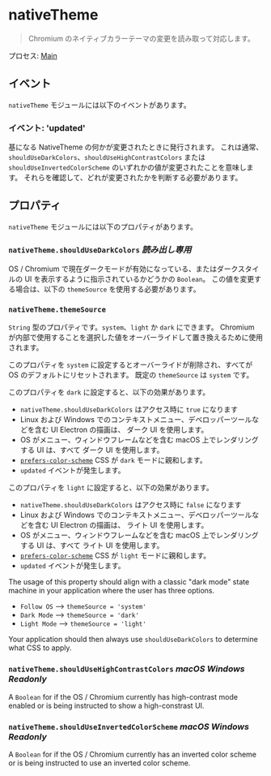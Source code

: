 # nativeTheme

> Chromium のネイティブカラーテーマの変更を読み取って対応します。

プロセス: [Main](../glossary.md#main-process)

## イベント

`nativeTheme` モジュールには以下のイベントがあります。

### イベント: 'updated'

基になる NativeTheme の何かが変更されたときに発行されます。 これは通常、`shouldUseDarkColors`、`shouldUseHighContrastColors` または `shouldUseInvertedColorScheme` のいずれかの値が変更されたことを意味します。 それらを確認して、どれが変更されたかを判断する必要があります。

## プロパティ

`nativeTheme` モジュールには以下のプロパティがあります。

### `nativeTheme.shouldUseDarkColors` _読み出し専用_

OS / Chromium で現在ダークモードが有効になっている、またはダークスタイルの UI を表示するように指示されているかどうかの `Boolean`。  この値を変更する場合は、以下の `themeSource` を使用する必要があります。

### `nativeTheme.themeSource`

`String` 型のプロパティです。`system`、`light` か `dark` にできます。  Chromium が内部で使用することを選択した値をオーバーライドして置き換えるために使用されます。

このプロパティを `system` に設定するとオーバーライドが削除され、すべてが OS のデフォルトにリセットされます。  既定の `themeSource` は `system` です。

このプロパティを `dark` に設定すると、以下の効果があります。
* `nativeTheme.shouldUseDarkColors` はアクセス時に `true` になります
* Linux および Windows でのコンテキストメニュー、デベロッパーツールなどを含む UI Electron の描画は、 ダーク UI を使用します。
* OS がメニュー、ウィンドウフレームなどを含む macOS 上でレンダリングする UI は、すべて ダーク UI を使用します。
* [`prefers-color-scheme`](https://developer.mozilla.org/en-US/docs/Web/CSS/@media/prefers-color-scheme) CSS が `dark` モードに親和します。
* `updated` イベントが発生します。

このプロパティを `light` に設定すると、以下の効果があります。
* `nativeTheme.shouldUseDarkColors` はアクセス時に `false` になります
* Linux および Windows でのコンテキストメニュー、デベロッパーツールなどを含む UI Electron の描画は、 ライト UI を使用します。
* OS がメニュー、ウィンドウフレームなどを含む macOS 上でレンダリングする UI は、すべて ライト UI を使用します。
* [`prefers-color-scheme`](https://developer.mozilla.org/en-US/docs/Web/CSS/@media/prefers-color-scheme) CSS が `light` モードに親和します。
* `updated` イベントが発生します。

The usage of this property should align with a classic "dark mode" state machine in your application where the user has three options.
* `Follow OS` --> `themeSource = 'system'`
* `Dark Mode` --> `themeSource = 'dark'`
* `Light Mode` --> `themeSource = 'light'`

Your application should then always use `shouldUseDarkColors` to determine what CSS to apply.

### `nativeTheme.shouldUseHighContrastColors` _macOS_ _Windows_ _Readonly_

A `Boolean` for if the OS / Chromium currently has high-contrast mode enabled or is being instructed to show a high-constrast UI.

### `nativeTheme.shouldUseInvertedColorScheme` _macOS_ _Windows_ _Readonly_

A `Boolean` for if the OS / Chromium currently has an inverted color scheme or is being instructed to use an inverted color scheme.

